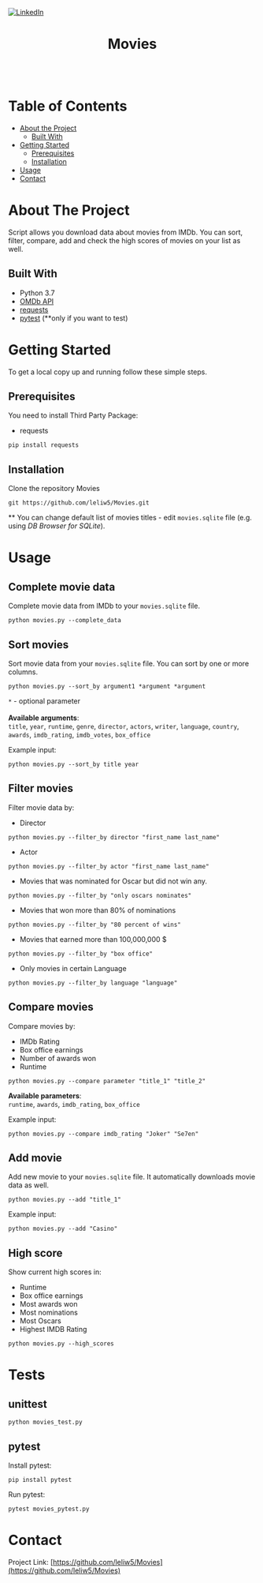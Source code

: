 [![LinkedIn][linkedin-shield]][linkedin-url]


<p align="center">
  <h1 align="center">Movies</h1>
<br>
<br>

<!-- TABLE OF CONTENTS -->
# Table of Contents

* [About the Project](#about-the-project)
  * [Built With](#built-with)
* [Getting Started](#getting-started)
  * [Prerequisites](#prerequisites)
  * [Installation](#installation)
* [Usage](#usage)
* [Contact](#contact)

<!-- ABOUT THE PROJECT -->
# About The Project

Script allows you download data about movies from IMDb.
You can sort, filter, compare, add and check the high scores of movies on your list as well.

## Built With

* Python 3.7
* [OMDb API][omdb_api]
* [requests][requests]
* [pytest][pytest] (**only if you want to test)

<!-- GETTING STARTED -->
# Getting Started

To get a local copy up and running follow these simple steps.

## Prerequisites

You need to install Third Party Package:
* requests
```
pip install requests
```

## Installation
 
Clone the repository Movies
```
git https://github.com/leliw5/Movies.git
```
** You can change default list of movies titles - edit `movies.sqlite` file (e.g. using _DB Browser for SQLite_).

<!-- USAGE EXAMPLES -->
# Usage

## Complete movie data
Complete movie data from IMDb to your `movies.sqlite` file.
```
python movies.py --complete_data
```

## Sort movies
Sort movie data from your `movies.sqlite` file.
You can sort by one or more columns.
```
python movies.py --sort_by argument1 *argument *argument
```
`*` - optional parameter
<br><br>
<b>Available arguments</b>:<br>
`title`, `year`, `runtime`, `genre`, `director`, `actors`, `writer`, `language`, `country`, `awards`, 
`imdb_rating`, `imdb_votes`, `box_office`

Example input:
```
python movies.py --sort_by title year
```

## Filter movies
Filter movie data by:
- Director
```
python movies.py --filter_by director "first_name last_name"
```
- Actor
```
python movies.py --filter_by actor "first_name last_name"
```
- Movies that was nominated  for Oscar but did not win any.
```
python movies.py --filter_by "only oscars nominates"
```
- Movies that won more than 80% of nominations
```
python movies.py --filter_by "80 percent of wins"
```
- Movies that earned more than 100,000,000 $
```
python movies.py --filter_by "box office"
```
- Only movies in certain Language
```
python movies.py --filter_by language "language"
```

## Compare movies
Compare movies by:
- IMDb Rating 
- Box office earnings
- Number of awards won
- Runtime

```
python movies.py --compare parameter "title_1" "title_2"
```
<b>Available parameters</b>:<br>
`runtime`, `awards`, `imdb_rating`, `box_office`

Example input:
```
python movies.py --compare imdb_rating "Joker" "Se7en"
```

## Add movie
Add new movie to your `movies.sqlite` file. It automatically downloads movie data as well.

```
python movies.py --add "title_1"
```

Example input:
```
python movies.py --add "Casino"
```

## High score
Show current high scores in:
- Runtime
- Box office earnings
- Most awards won
- Most nominations
- Most Oscars
- Highest IMDB Rating

```
python movies.py --high_scores
```

# Tests

## unittest
```
python movies_test.py
```

## pytest
Install pytest:
```
pip install pytest
```
Run pytest:
```
pytest movies_pytest.py
```

<!-- CONTACT -->
# Contact

Project Link: [https://github.com/leliw5/Movies](https://github.com/leliw5/Movies)

<!-- MARKDOWN LINKS & IMAGES -->
<!-- https://www.markdownguide.org/basic-syntax/#reference-style-links -->
[linkedin-shield]: https://img.shields.io/badge/-LinkedIn-black.svg?style=flat-square&logo=linkedin&colorB=555
[linkedin-url]: https://www.linkedin.com/in/mateusz-leliwa/
[omdb_api]: http://www.omdbapi.com
[requests]: https://pypi.org/project/requests
[pytest]: https://pypi.org/project/pytest/